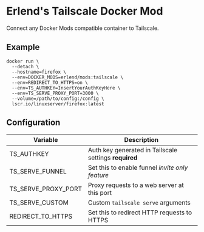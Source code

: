 # Erlend's Tailscale Docker Mod

Connect any Docker Mods compatible container to Tailscale.

## Example

```
docker run \
  --detach \
  --hostname=firefox \
  --env=DOCKER_MODS=erlend/mods:tailscale \
  --env=REDIRECT_TO_HTTPS=on \
  --env=TS_AUTHKEY=InsertYourAuthKeyHere \
  --env=TS_SERVE_PROXY_PORT=3000 \
  --volume=/path/to/config:/config \
  lscr.io/linuxserver/firefox:latest
```

## Configuration

| Variable            | Description                                           |
| ------------------- | ----------------------------------------------------- |
| TS_AUTHKEY          | Auth key generated in Tailscale settings **required** |
| TS_SERVE_FUNNEL     | Set this to enable funnel *invite only feature*       |
| TS_SERVE_PROXY_PORT | Proxy requests to a web server at this port           |
| TS_SERVE_CUSTOM     | Custom `tailscale serve` arguments                    |
| REDIRECT_TO_HTTPS   | Set this to redirect HTTP requests to HTTPS           |
